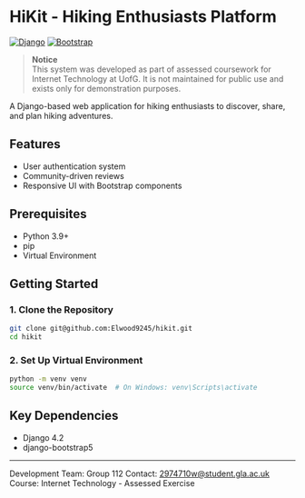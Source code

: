 # HiKit - Hiking Enthusiasts Platform

[![Django](https://img.shields.io/badge/Django-4.2-brightgreen.svg)](https://www.djangoproject.com/)
[![Bootstrap](https://img.shields.io/badge/Bootstrap-5.3-blue.svg)](https://getbootstrap.com/)

> **Notice**  
> This system was developed as part of assessed coursework for Internet Technology at UofG. 
> It is not maintained for public use and exists only for demonstration purposes.

A Django-based web application for hiking enthusiasts to discover, share, and plan hiking adventures.

## Features
- User authentication system
- Community-driven reviews
- Responsive UI with Bootstrap components

## Prerequisites
- Python 3.9+
- pip
- Virtual Environment

## Getting Started

### 1. Clone the Repository
```bash
git clone git@github.com:Elwood9245/hikit.git
cd hikit
```
### 2. Set Up Virtual Environment
```bash
python -m venv venv
source venv/bin/activate  # On Windows: venv\Scripts\activate
```

## Key Dependencies

- Django 4.2
- django-bootstrap5

---
Development Team: Group 112
Contact: 2974710w@student.gla.ac.uk  
Course: Internet Technology - Assessed Exercise

